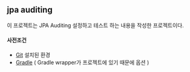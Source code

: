 
## jpa auditing

이 프로젝트는 JPA Auditing 설정하고 테스트 하는 내용을 작성한 프로젝트이다.

#### 사전조건

* [Git] 설치된 환경
* [Gradle] ( Gradle wrapper가 프로젝트에 있기 때문에 옵션 )

[Git]: https://git-scm.com/
[Gradle]: https://gradle.org/
